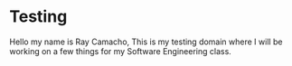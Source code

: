 # Testing
Hello my name is Ray Camacho,
This is my testing domain where I will be working on a few things for my Software Engineering class.

